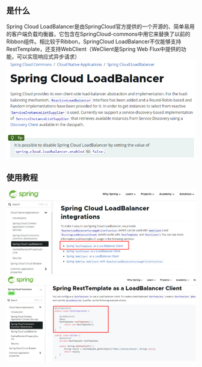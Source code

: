 ## 是什么
Spring Cloud LoadBalancer是由SpringCloud官方提供的一个开源的、简单易用的客户端负载均衡器，它包含在SpringCloud-commons中用它来替换了以前的Ribbon组件。相比较于Ribbon，SpringCloud LoadBalancer不仅能够支持RestTemplate，还支持WebClient（WeClient是Spring Web Flux中提供的功能，可以实现响应式异步请求）![download.png](https://raw.githubusercontent.com/danmuking/image/main/db08ae9c9d31946f50bccfeed81c98ee.png)
## 使用教程
![download.png](https://raw.githubusercontent.com/danmuking/image/main/6f16fcb995df373cc61a7e790f067207.png)![download.png](https://raw.githubusercontent.com/danmuking/image/main/c9943fff3b7a3ac90c4d25e33a904fc8.png)
